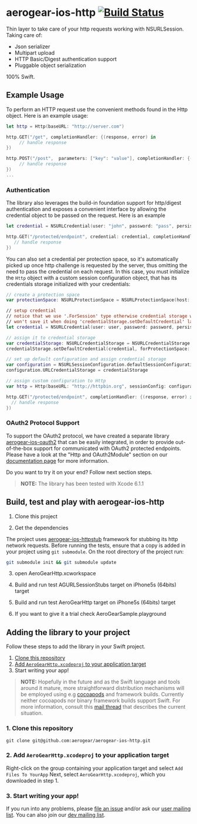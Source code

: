 # aerogear-ios-http  [![Build Status](https://travis-ci.org/aerogear/aerogear-ios-http.png)](https://travis-ci.org/aerogear/aerogear-ios-http)
Thin layer to take care of your http requests working with NSURLSession. 
Taking care of: 

* Json serializer
* Multipart upload
* HTTP Basic/Digest authentication support
* Pluggable object serialization

100% Swift.

## Example Usage

To perform an HTTP request use the convenient methods found in the Http object. Here is an example usage:

```swift
let http = Http(baseURL: "http://server.com")

http.GET("/get", completionHandler: {(response, error) in
     // handle response
})

http.POST("/post",  parameters: ["key": "value"], completionHandler: {(response, error) in
     // handle response
})
...


```

### Authentication

The library also leverages the build-in foundation support for http/digest authentication and exposes a convenient interface by allowing the credential object to be passed on the request. Here is an example

```swift
let credential = NSURLCredential(user: "john", password: "pass", persistence: .None)

http.GET("/protected/endpoint", credential: credential, completionHandler: {(response, error) in
   // handle response
})
```

 You can also set a credential per protection space, so it's automatically picked up once http challenge is requested by the server, thus omitting the need to pass the credential on each request. In this case, you must initialize the ```Http``` object with a custom session configuration object, that has its credentials storage initialized with your credentials:

 ```swift
// create a protection space
var protectionSpace: NSURLProtectionSpace = NSURLProtectionSpace(host: "httpbin.org", port: 80,`protocol`: NSURLProtectionSpaceHTTP, realm: "me@kennethreitz.com", authenticationMethod: NSURLAuthenticationMethodHTTPDigest);

// setup credential
// notice that we use '.ForSession' type otherwise credential storage will discard and
// won't save it when doing 'credentialStorage.setDefaultCredential' later on
let credential = NSURLCredential(user: user, password: password, persistence: .ForSession)

// assign it to credential storage
var credentialStorage: NSURLCredentialStorage = NSURLCredentialStorage.sharedCredentialStorage()
credentialStorage.setDefaultCredential(credential, forProtectionSpace: protectionSpace);

// set up default configuration and assign credential storage
var configuration = NSURLSessionConfiguration.defaultSessionConfiguration()
configuration.URLCredentialStorage = credentialStorage

// assign custom configuration to Http
var http = Http(baseURL: "http://httpbin.org", sessionConfig: configuration)

http.GET("/protected/endpoint", completionHandler: {(response, error) in
   // handle response
})
```

### OAuth2 Protocol Support

To support the OAuth2 protocol, we have created a separate library [aerogear-ios-oauth2](https://github.com/aerogear/aerogear-ios-oauth2) that can be easily integrated, in order to provide  out-of-the-box support for communicated with OAuth2 protected endpoints. Please have a look at the "Http and OAuth2Module" section on our [documentation page](http://aerogear.org/docs/guides/aerogear-ios-2.X/Authorization/) for more information. 


Do you want to try it on your end? Follow next section steps.

> **NOTE:**  The library has been tested with Xcode 6.1.1

## Build, test and play with aerogear-ios-http

1. Clone this project

2. Get the dependencies

The project uses [aerogear-ios-httpstub](https://github.com/aerogear/aerogear-ios-httpstub) framework for stubbing its http network requests. Before running the tests, ensure that a copy is added in your project using `git submodule`. On the root directory of the project run:

```bash
git submodule init && git submodule update
```

3. open AeroGearHttp.xcworkspace

4. Build and run test AGURLSessionStubs target on iPhone5s (64bits) target

5. Build and run test AeroGearHttp target on iPhone5s (64bits) target

6. If you want to give it a trial check AeroGearSample.playground

## Adding the library to your project 

Follow these steps to add the library in your Swift project.

1. [Clone this repository](#1-clone-this-repository)
2. [Add `AeroGearHttp.xcodeproj` to your application target](#2-add-aerogearhttp-xcodeproj-to-your-application-target)
3. Start writing your app!

> **NOTE:** Hopefully in the future and as the Swift language and tools around it mature, more straightforward distribution mechanisms will be employed using e.g [cocoapods](http://cocoapods.org) and framework builds. Currently neither cocoapods nor binary framework builds support Swift. For more information, consult this [mail thread](http://aerogear-dev.1069024.n5.nabble.com/aerogear-dev-Swift-Frameworks-Static-libs-and-Cocoapods-td8456.html) that describes the current situation.

### 1. Clone this repository

```
git clone git@github.com:aerogear/aerogear-ios-http.git
```

### 2. Add `AeroGearHttp.xcodeproj` to your application target

Right-click on the group containing your application target and select `Add Files To YourApp`
Next, select `AeroGearHttp.xcodeproj`, which you downloaded in step 1.

### 3. Start writing your app!

If you run into any problems, please [file an issue](http://issues.jboss.org/browse/AEROGEAR) and/or ask our [user mailing list](https://lists.jboss.org/mailman/listinfo/aerogear-users). You can also join our [dev mailing list](https://lists.jboss.org/mailman/listinfo/aerogear-dev).  

